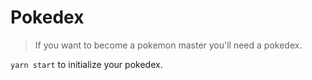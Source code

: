 # Pokedex

> If you want to become a pokemon master you'll need a pokedex.

`yarn start` to initialize your pokedex.